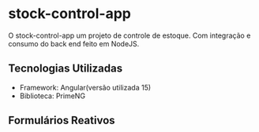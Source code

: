 # stock-control-app

O stock-control-app um projeto de controle de estoque.
Com integração e consumo do back end feito em NodeJS.

## Tecnologias Utilizadas

- Framework: Angular(versão utilizada 15)
- Biblioteca: PrimeNG

## Formulários Reativos
